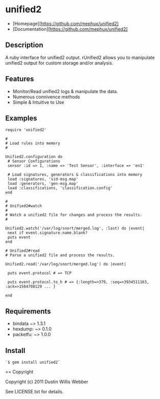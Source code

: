 # unified2

* [Homepage][https://github.com/mephux/unified2]
* [Documentation][https://github.com/mephux/unified2]

## Description

A ruby interface for unified2 output. rUnified2 allows you to manipulate unified2 output for custom storage and/or analysis.

## Features

 * Monitor/Read unified2 logs & manipulate the data.
 * Numerous connivence methods
 * Simple & Intuitive to Use

## Examples

	require 'unified2'

	#
	# Load rules into memory
	#

	Unified2.configuration do
	 # Sensor Configurations
	 sensor :id => 1, :name => 'Test Sensor', :interface => 'en1'

	 # Load signatures, generators & classifications into memory
	 load :signatures, 'sid-msg.map'
	 load :generators, 'gen-msg.map'
	 load :classifications, 'classification.config'
	end

	#
	# Unified2#watch
	#
	# Watch a unified2 file for changes and process the results.
	# 

	Unified2.watch('/var/log/snort/merged.log', :last) do |event|
	 next if event.signature.name.blank?
	 puts event	
	end

	# Unified2#read
	# Parse a unified2 file and process the results.

	Unified2.read('/var/log/snort/merged.log') do |event|
	
	 puts event.protocol # => TCP
	
	 puts event.protocol.to_h # => {:length=>379, :seq=>3934511163, :ack=>1584708129 ... }
	
	end

## Requirements

 * bindata ~> 1.3.1
 * hexdump: ~> 0.1.0
 * packetfu: ~> 1.0.0

## Install

	`$ gem install unified2`

== Copyright

Copyright (c) 2011 Dustin Willis Webber

See LICENSE.txt for details.
